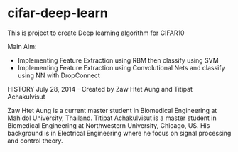 cifar-deep-learn
================

This is project to create Deep learning algorithm for CIFAR10 

Main Aim:
- Implementing Feature Extraction using RBM then classify using SVM
- Implementing Feature Extraction using Convolutional Nets and classify using NN with DropConnect


HISTORY
July 28, 2014 - Created by Zaw Htet Aung and Titipat Achakulvisut

Zaw Htet Aung is a current master student in Biomedical Engineering at Mahidol University, Thailand.
Titipat Achakulvisut is a master student in Biomedical Engineering at Northwestern University, Chicago, US. His background is in Electrical Engineering where he focus on signal processing and control theory.
